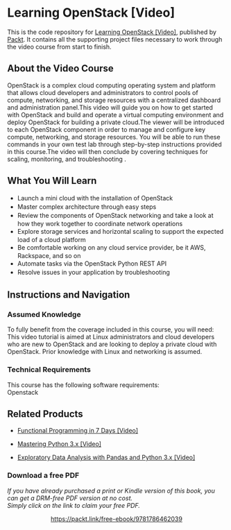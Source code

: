# Learning OpenStack [Video]
This is the code repository for [Learning OpenStack [Video]](https://www.packtpub.com/virtualization-and-cloud/learning-openstack-video?utm_source=github&utm_medium=repository&utm_campaign=9781786462039), published by [Packt](https://www.packtpub.com/?utm_source=github). It contains all the supporting project files necessary to work through the video course from start to finish.
## About the Video Course
OpenStack is a complex cloud computing operating system and platform that allows cloud developers and administrators to control pools of compute, networking, and storage resources with a centralized dashboard and administration panel.This video will guide you on how to get started with OpenStack and build and operate a virtual computing environment and deploy OpenStack for building a private cloud.The viewer will be introduced to each OpenStack component in order to manage and configure key compute, networking, and storage resources. You will be able to run these commands in your own test lab through step-by-step instructions provided in this course.The video will then conclude by covering techniques for scaling, monitoring, and troubleshooting .

<H2>What You Will Learn</H2>
<DIV class=book-info-will-learn-text>
<UL>
<LI><SPAN style="LINE-HEIGHT: 20px; BACKGROUND-COLOR: transparent">Launch a mini cloud with the installation of OpenStack</SPAN> 
<LI><SPAN style="LINE-HEIGHT: 20px; BACKGROUND-COLOR: transparent">Master complex architecture through easy steps</SPAN> 
<LI><SPAN style="LINE-HEIGHT: 20px; BACKGROUND-COLOR: transparent">Review the components of OpenStack networking and take a look at how they work together to coordinate network operations</SPAN> 
<LI><SPAN style="LINE-HEIGHT: 20px; BACKGROUND-COLOR: transparent">Explore storage services and horizontal scaling to support the expected load of a cloud platform&nbsp;</SPAN> 
<LI><SPAN style="LINE-HEIGHT: 20px; BACKGROUND-COLOR: transparent">Be comfortable working on any cloud service provider, be it AWS, Rackspace, and so on</SPAN> 
<LI><SPAN style="LINE-HEIGHT: 20px; BACKGROUND-COLOR: transparent">Automate tasks via the OpenStack Python REST API&nbsp;</SPAN> 
<LI><SPAN style="LINE-HEIGHT: 20px; BACKGROUND-COLOR: transparent">Resolve issues in your application by troubleshooting</SPAN> </LI></UL></DIV>

## Instructions and Navigation
### Assumed Knowledge
To fully benefit from the coverage included in this course, you will need:<br/>
This video tutorial is aimed at Linux administrators and cloud developers who are new to OpenStack and are looking to deploy a private cloud with OpenStack. Prior knowledge with Linux and networking is assumed.
### Technical Requirements
This course has the following software requirements:<br/>
Openstack

## Related Products
* [Functional Programming in 7 Days [Video]](https://www.packtpub.com/application-development/functional-programming-7-days-video?utm_source=github&utm_medium=repository&utm_campaign=9781788990295)

* [Mastering Python 3.x [Video]](https://www.packtpub.com/application-development/mastering-python-3x-video?utm_source=github&utm_medium=repository&utm_campaign=9781789955347)

* [Exploratory Data Analysis with Pandas and Python 3.x [Video]](https://www.packtpub.com/application-development/exploratory-data-analysis-pandas-and-python-3x-video?utm_source=github&utm_medium=repository&utm_campaign=9781789959116)

### Download a free PDF

 <i>If you have already purchased a print or Kindle version of this book, you can get a DRM-free PDF version at no cost.<br>Simply click on the link to claim your free PDF.</i>
<p align="center"> <a href="https://packt.link/free-ebook/9781786462039">https://packt.link/free-ebook/9781786462039 </a> </p>